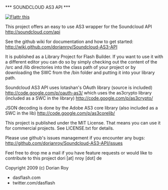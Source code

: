 
*** SOUNDCLOUD AS3 API ***

[![Flattr this](http://api.flattr.com/button/button-compact-static-100x17.png)](http://flattr.com/thing/2773/Soundcloud-AS3-API)

This project offers an easy to use AS3 wrapper for the Soundcloud API
http://soundcloud.com/api

See the github wiki for documentation and how to get started:
http://wiki.github.com/dorianroy/Soundcloud-AS3-API

It is published as a Library Project for Flash Builder. If you want
to use it with a different editor you can do so by simply checking out
the content of the /src and /lib directories into the class path of
your project or by downloading the SWC from the /bin folder and putting
it into your library path.

Soundcloud AS3 API uses Iotashan's OAuth library (source is included)
http://code.google.com/p/oauth-as3/
which uses the as3crypto library (included as a SWC in the library)
http://code.google.com/p/as3crypto/

JSON decoding is done by the Adobe AS3 core library (also included as
a SWC in the lib)
http://code.google.com/p/as3corelib/

This project is published under the MIT License. That means you can use
it for commercial projects. See LICENSE.txt for details.

Please use github's issues management if you encounter any bugs:
http://github.com/dorianroy/Soundcloud-AS3-API/issues

Feel free to drop me a mail if you have feature requests or would like to
contribute to this project
dori [at] nroy [dot] de

Copyright 2009 (c) Dorian Roy

* dasflash.com
* twitter.com/dasflash
